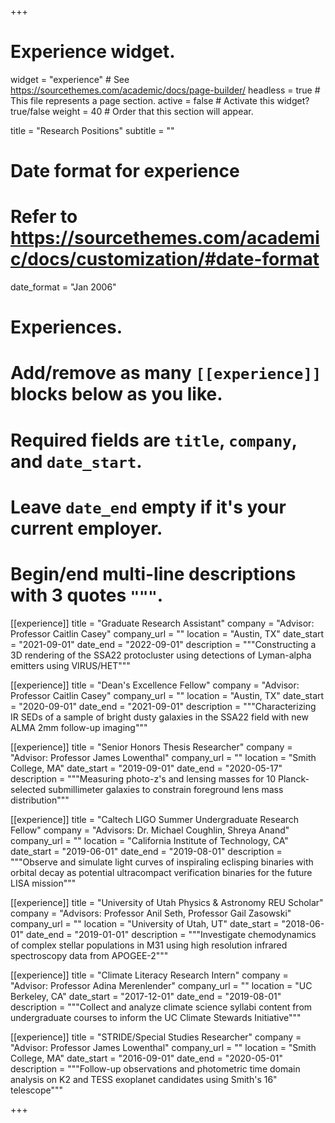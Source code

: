 +++
# Experience widget.
widget = "experience"  # See https://sourcethemes.com/academic/docs/page-builder/
headless = true  # This file represents a page section.
active = false  # Activate this widget? true/false
weight = 40  # Order that this section will appear.

title = "Research Positions"
subtitle = ""

# Date format for experience
#   Refer to https://sourcethemes.com/academic/docs/customization/#date-format
date_format = "Jan 2006"

# Experiences.
#   Add/remove as many `[[experience]]` blocks below as you like.
#   Required fields are `title`, `company`, and `date_start`.
#   Leave `date_end` empty if it's your current employer.
#   Begin/end multi-line descriptions with 3 quotes `"""`.

[[experience]]
  title = "Graduate Research Assistant"
  company = "Advisor: Professor Caitlin Casey"
  company_url = ""
  location = "Austin, TX"
  date_start = "2021-09-01"
  date_end = "2022-09-01"
  description = """Constructing a 3D rendering of the SSA22
  protocluster using detections of Lyman-alpha emitters using VIRUS/HET"""


[[experience]]
  title = "Dean's Excellence Fellow"
  company = "Advisor: Professor Caitlin Casey"
  company_url = ""
  location = "Austin, TX"
  date_start = "2020-09-01"
  date_end = "2021-09-01"
  description = """Characterizing IR SEDs of a sample of bright dusty
  galaxies in the SSA22 field with new ALMA 2mm follow-up imaging"""

[[experience]]
  title = "Senior Honors Thesis Researcher"
  company = "Advisor: Professor James Lowenthal"
  company_url = ""
  location = "Smith College, MA"
  date_start = "2019-09-01"
  date_end = "2020-05-17"
  description = """Measuring photo-z's and lensing masses for 10
  Planck-selected submillimeter galaxies to constrain foreground lens mass distribution"""

[[experience]]
  title = "Caltech LIGO Summer Undergraduate Research Fellow"
  company = "Advisors: Dr. Michael Coughlin, Shreya Anand"
  company_url = ""
  location = "California Institute of Technology, CA"
  date_start = "2019-06-01"
  date_end = "2019-08-01"
  description = """Observe and simulate light curves of inspiraling
  eclisping binaries with orbital decay as potential ultracompact
  verification binaries for the future LISA mission"""

[[experience]]
  title = "University of Utah Physics & Astronomy REU Scholar"
  company = "Advisors: Professor Anil Seth, Professor Gail Zasowski"
  company_url = ""
  location = "University of Utah, UT"
  date_start = "2018-06-01"
  date_end = "2019-01-01"
  description = """Investigate chemodynamics of complex stellar
  populations in M31 using high resolution infrared spectroscopy data
  from APOGEE-2"""


[[experience]]
  title = "Climate Literacy Research Intern"
  company = "Advisor: Professor Adina Merenlender"
  company_url = ""
  location = "UC Berkeley, CA"
  date_start = "2017-12-01"
  date_end = "2019-08-01"
  description = """Collect and analyze climate science syllabi content
  from undergraduate courses to inform the UC Climate Stewards Initiative"""


[[experience]]
  title = "STRIDE/Special Studies Researcher"
  company = "Advisor: Professor James Lowenthal"
  company_url = ""
  location = "Smith College, MA"
  date_start = "2016-09-01"
  date_end = "2020-05-01"
  description = """Follow-up observations and photometric time domain analysis on K2 and TESS exoplanet
  candidates using Smith's 16" telescope"""

+++
